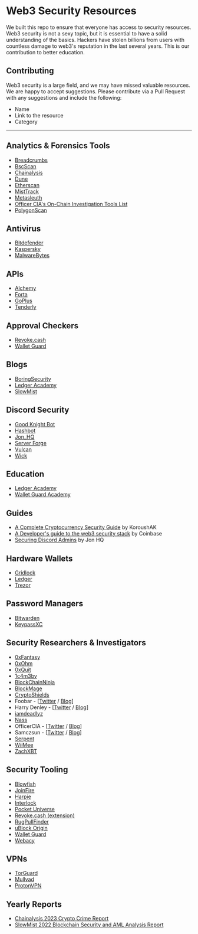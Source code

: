 # Web3 Security Resources

We built this repo to ensure that everyone has access to security resources.
Web3 security is not a sexy topic, but it is essential to have a solid understanding of the basics.
Hackers have stolen billions from users with countless damage to web3's reputation in the last several years. This is our contribution to better education.

## Contributing

Web3 security is a large field, and we may have missed valuable resources. We are happy to accept suggestions. Please
contribute via a Pull Request with any suggestions and include the following:

- Name
- Link to the resource
- Category

---

## Analytics & Forensics Tools

- [Breadcrumbs](https://www.breadcrumbs.app/)
- [BscScan](https://bscscan.com/)
- [Chainalysis](https://www.chainalysis.com/)
- [Dune](https://dune.xyz)
- [Etherscan](https://etherscan.io/)
- [MistTrack](https://misttrack.io/)
- [Metasleuth](https://metasleuth.io/)
- [Officer CIA's On-Chain Investigation Tools List](https://github.com/OffcierCia/On-Chain-Investigations-Tools-List)
- [PolygonScan](https://polygonscan.com/)

## Antivirus

- [Bitdefender](https://www.bitdefender.com/)
- [Kaspersky](https://usa.kaspersky.com/)
- [MalwareBytes](https://www.malwarebytes.com/)

## APIs

- [Alchemy](https://www.alchemy.com/)
- [Forta](https://forta.org/)
- [GoPlus](https://gopluslabs.io/)
- [Tenderly](https://tenderly.co/)

## Approval Checkers

- [Revoke.cash](https://revoke.cash)
- [Wallet Guard](https://dashboard.walletguard.app)

## Blogs

- [BoringSecurity](https://twitter.com/BoringSecDAO)
- [Ledger Academy](https://www.ledger.com/academy)
- [SlowMist](https://slowmist.medium.com/)

## Discord Security

- [Good Knight Bot](https://twitter.com/goodknightbot)
- [Hashbot](https://www.hashbot.io/)
- [Jon_HQ](https://jonhq.com/)
- [Server Forge](https://twitter.com/Server_Forge)
- [Vulcan](https://www.vulcan.xyz/)
- [Wick](https://wickbot.com/)

## Education

- [Ledger Academy](https://ledger.com/academy)
- [Wallet Guard Academy](https://walletguard.app/academy)

## Guides

- [A Complete Cryptocurrency Security Guide](https://medium.com/@koroushak94/a-complete-cryptocurrency-security-guide-e2b3725e2bab) by KoroushAK
- [A Developer's guide to the web3 security stack](https://www.coinbase.com/blog/a-developers-guide-to-the-web3-security-stack) by Coinbase
- [Securing Discord Admins](https://jonhq.com/securing-discord-admins/) by Jon HQ

## Hardware Wallets

- [Gridlock](https://gridlock.network/)
- [Ledger](https://www.ledger.com/)
- [Trezor](https://trezor.io/)

## Password Managers

- [Bitwarden](https://bitwarden.com/)
- [KeypassXC](https://keepassxc.org/)

## Security Researchers & Investigators

- [0xFantasy](https://twitter.com/0xFantasy)
- [0xOhm](https://twitter.com/TheMindOfOhm)
- [0xQuit](https://twitter.com/0xQuit)
- [1c4m3by](https://twitter.com/1c4m3by)
- [BlockChainNinja](https://twitter.com/YouMakinMeCrzy)
- [BlockMage](https://twitter.com/BlockMageSec)
- [CryptoShields](https://twitter.com/cryptoShields)
- Foobar - [[Twitter](https://twitter.com/0xfoobar) / [Blog](https://0xfoobar.substack.com/)]
- Harry Denley - [[Twitter](https://twitter.com/sniko_) / [Blog](https://harrydenley.com/)]
- [iamdeadlyz](https://twitter.com/Iamdeadlyz)
- [Nass](https://twitter.com/nassyweazy)
- OfficerCIA - [[Twitter](https://twitter.com/officer_cia) / [Blog](https://officercia.mirror.xyz/)]
- Samczsun - [[Twitter](https://twitter.com/samczsun) / [Blog](https://samczsun.com/)]
- [Serpent](https://twitter.com/Serpent)
- [WiiMee](https://twitter.com/Wii_Mee)
- [ZachXBT](https://twitter.com/zachxbt)

## Security Tooling

- [Blowfish](https://blowfish.xyz/)
- [JoinFire](https://www.joinfire.xyz/)
- [Harpie](https://harpie.io)
- [Interlock](https://www.interlock.network/)
- [Pocket Universe](https://www.pocketuniverse.app/)
- [Revoke.cash (extension)](https://revoke.cash/extension)
- [RugPullFinder](https://www.rugpullfinder.io/)
- [uBlock Origin](https://chrome.google.com/webstore/detail/ublock-origin/cjpalhdlnbpafiamejdnhcphjbkeiagm?hl=en)
- [Wallet Guard](https://walletguard.app)
- [Webacy](https://www.webacy.com/)

## VPNs

- [TorGuard](https://torguard.net/)
- [Mullvad](https://mullvad.net/)
- [ProtonVPN](https://protonvpn.com/)

## Yearly Reports

- [Chainalysis 2023 Crypto Crime Report](https://go.chainalysis.com/2023-crypto-crime-report.html)
- [SlowMist 2022 Blockchain Security and AML Analysis Report](<https://www.slowmist.com/report/2022-Blockchain-Security-and-AML-Analysis-Annual-Report(EN).pdf>)
